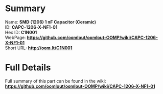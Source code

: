 
Summary
=================
  
Name: __SMD (1206) 1 nF Capacitor (Ceramic)__    
ID: __CAPC-1206-X-NF1-01__   
Hex ID: __C1N001__   
WebPage: __https://github.com/oomlout/oomlout-OOMP/wiki/CAPC-1206-X-NF1-01__   
Short URL: __http://oom.lt/C1N001__   

Full Details
==========================
Full summary of this part can be found in the wiki:   
__https://github.com/oomlout/oomlout-OOMP/wiki/CAPC-1206-X-NF1-01__    


